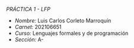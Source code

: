 *PRÁCTICA 1 - LFP*

- *Nombre:* Luis Carlos Corleto Marroquín
- *Carnet:* 202106651
- *Curso:* Lenguajes formales y de programación
- *Sección:* A-